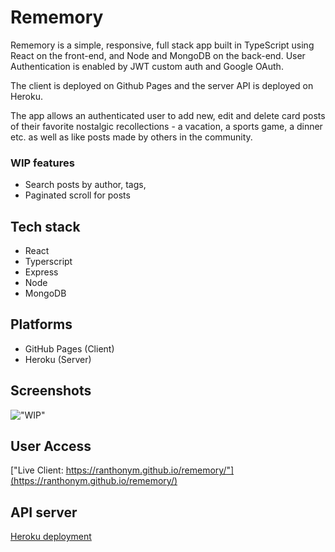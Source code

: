 # Rememory

Rememory is a simple, responsive, full stack app built in TypeScript using React on the front-end, and Node and MongoDB on the back-end. User Authentication is enabled by JWT custom auth and Google OAuth.

The client is deployed on Github Pages and the server API is deployed on Heroku.

The app allows an authenticated user to add new, edit and delete card posts of their favorite nostalgic recollections - a vacation, a sports game, a dinner etc. as well as like posts made by others in the community.

### WIP features

- Search posts by author, tags,
- Paginated scroll for posts

## Tech stack

- React
- Typerscript
- Express
- Node
- MongoDB

## Platforms

- GitHub Pages (Client)
- Heroku (Server)

## Screenshots

!["WIP"](WIP)

## User Access

["Live Client: https://ranthonym.github.io/rememory/"](https://ranthonym.github.io/rememory/)

## API server

[Heroku deployment](https://rememory-project-api.herokuapp.com/posts)
